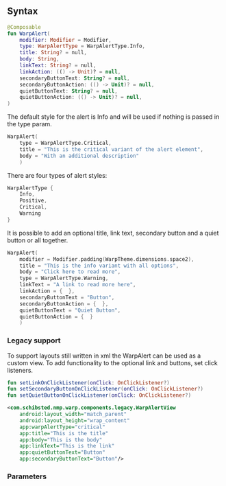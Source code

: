 
## Syntax

```kotlin example
@Composable
fun WarpAlert(
    modifier: Modifier = Modifier,
    type: WarpAlertType = WarpAlertType.Info,
    title: String? = null,
    body: String,
    linkText: String? = null,
    linkAction: (() -> Unit)? = null,
    secondaryButtonText: String? = null,
    secondaryButtonAction: (() -> Unit)? = null,
    quietButtonText: String? = null,
    quietButtonAction: (() -> Unit)? = null,
)
```

The default style for the alert is Info and will be used if nothing is passed in the type param. 

```kotlin example
WarpAlert(
    type = WarpAlertType.Critical,
    title = "This is the critical variant of the alert element",
    body = "With an additional description"
    )
```

There are four types of alert styles:

```kotlin example
WarpAlertType {
    Info,
    Positive,
    Critical,
    Warning
}
```

It is possible to add an optional title, link text, secondary button and a quiet button or all together.
```kotlin example
WarpAlert(
    modifier = Modifier.padding(WarpTheme.dimensions.space2),        
    title = "This is the info variant with all options",
    body = "Click here to read more",
    type = WarpAlertType.Warning,
    linkText = "A link to read more here",
    linkAction = {  },
    secondaryButtonText = "Button",
    secondaryButtonAction = {  },
    quietButtonText = "Quiet Button",
    quietButtonAction = {  }
    )
```


### Legacy support
To support layouts still written in xml the WarpAlert can be used as a custom view. To add functionality to the optional link and buttons, set click listeners.

```kotlin example
fun setLinkOnClickListener(onClick: OnClickListener?)
fun setSecondaryButtonOnClickListener(onClick: OnClickListener?)
fun setQuietButtonOnClickListener(onClick: OnClickListener?)
```

```xml example
<com.schibsted.nmp.warp.components.legacy.WarpAlertView
    android:layout_width="match_parent"
    android:layout_height="wrap_content"
    app:warpAlertType="critical"
    app:title="This is the title"
    app:body="This is the body"
    app:linkText="This is the link"
    app:quietButtonText="Button"
    app:secondaryButtonText="Button"/>
```

### Parameters

<api-table type=android component="Alert" />

